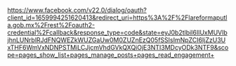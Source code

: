 https://www.facebook.com/v22.0/dialog/oauth?client_id=1659994251620413&redirect_uri=https%3A%2F%2Flareformaputla.gob.mx%2Frest%2Foauth2-credential%2Fcallback&response_type=code&state=eyJ0b2tlbiI6IlUxMUVlbjhnLUNrblRJdFNQWEZkWUZGaUw0M0ZUZnEzQ05fSSIsImNpZCI6IjZzU3UxTHF6WmVxNDNPSTMiLCJjcmVhdGVkQXQiOjE3NTI3MDcyODk3NTF9&scope=pages_show_list+pages_manage_posts+pages_read_engagement+